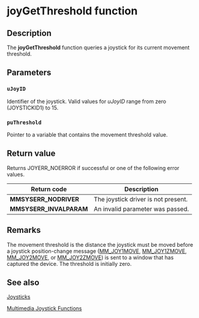 # joyGetThreshold function

## Description

The **joyGetThreshold** function queries a joystick for its current movement threshold.

## Parameters

### `uJoyID`

Identifier of the joystick. Valid values for *uJoyID* range from zero (JOYSTICKID1) to 15.

### `puThreshold`

Pointer to a variable that contains the movement threshold value.

## Return value

Returns JOYERR_NOERROR if successful or one of the following error values.

| Return code | Description |
| --- | --- |
| **MMSYSERR_NODRIVER** | The joystick driver is not present. |
| **MMSYSERR_INVALPARAM** | An invalid parameter was passed. |

## Remarks

The movement threshold is the distance the joystick must be moved before a joystick position-change message ([MM_JOY1MOVE](https://learn.microsoft.com/windows/desktop/Multimedia/mm-joy1move), [MM_JOY1ZMOVE](https://learn.microsoft.com/windows/desktop/Multimedia/mm-joy1zmove), [MM_JOY2MOVE](https://learn.microsoft.com/windows/desktop/Multimedia/mm-joy2move), or [MM_JOY2ZMOVE](https://learn.microsoft.com/windows/desktop/Multimedia/mm-joy2zmove)) is sent to a window that has captured the device. The threshold is initially zero.

## See also

[Joysticks](https://learn.microsoft.com/windows/desktop/Multimedia/joysticks)

[Multimedia Joystick Functions](https://learn.microsoft.com/windows/desktop/Multimedia/multimedia-joystick-functions)